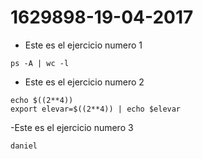 # 1629898-19-04-2017

- Este es el ejercicio numero 1
```
ps -A | wc -l
```

- Este es el ejercicio numero 2
```
echo $((2**4))
export elevar=$((2**4)) | echo $elevar
```

-Este es el ejercicio numero 3
```
daniel
```
